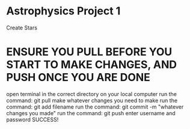 ﻿# Astrophysics Project 1
Create Stars

# ENSURE YOU PULL BEFORE YOU START TO MAKE CHANGES, AND PUSH ONCE YOU ARE DONE

open terminal in the correct directory on your local computer
run the command: git pull
make whatever changes you need to make
run the command: git add filename
run the command: git commit -m "whatever changes you made"
run the command: git push
enter username and password
SUCCESS!


